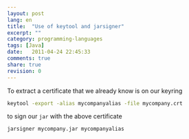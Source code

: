 ```yaml
---
layout: post
lang: en
title:  "Use of keytool and jarsigner"
excerpt: ""
category: programming-languages
tags: [Java]
date:   2011-04-24 22:45:33
comments: true
share: true
revision: 0
---
```


To extract a certificate that we already know is on our keyring

```bash
keytool -export -alias mycompanyalias -file mycompany.crt
```

to sign our `jar` with the above certificate

```bash
jarsigner mycompany.jar mycompanyalias
```